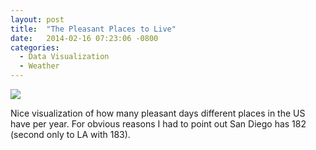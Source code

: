 ```yaml
---
layout: post
title:  "The Pleasant Places to Live"
date:   2014-02-16 07:23:06 -0800
categories:
  - Data Visualization
  - Weather
---
```


  ![](/attachments/4508f6f06605ebf21e6a7a625c354d9b/image.png)  

 Nice visualization of how many pleasant days different places in the US have per year. For obvious reasons I had to point out San Diego has 182 (second only to LA with 183). 

 
